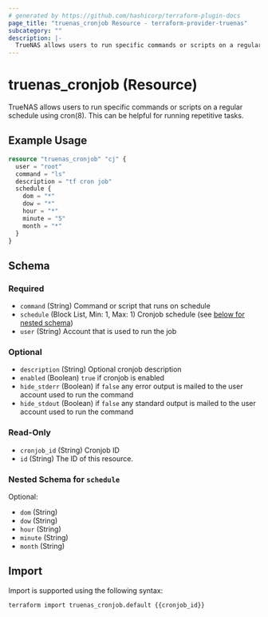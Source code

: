 ```yaml
---
# generated by https://github.com/hashicorp/terraform-plugin-docs
page_title: "truenas_cronjob Resource - terraform-provider-truenas"
subcategory: ""
description: |-
  TrueNAS allows users to run specific commands or scripts on a regular schedule using cron(8). This can be helpful for running repetitive tasks.
---
```


# truenas_cronjob (Resource)

TrueNAS allows users to run specific commands or scripts on a regular schedule using cron(8). This can be helpful for running repetitive tasks.

## Example Usage

```terraform
resource "truenas_cronjob" "cj" {
  user = "root"
  command = "ls"
  description = "tf cron job"
  schedule {
    dom = "*"
    dow = "*"
    hour = "*"
    minute = "5"
    month = "*"
  }
}
```

<!-- schema generated by tfplugindocs -->
## Schema

### Required

- `command` (String) Command or script that runs on schedule
- `schedule` (Block List, Min: 1, Max: 1) Cronjob schedule (see [below for nested schema](#nestedblock--schedule))
- `user` (String) Account that is used to run the job

### Optional

- `description` (String) Optional cronjob description
- `enabled` (Boolean) `true` if cronjob is enabled
- `hide_stderr` (Boolean) if `false` any error output is mailed to the user account used to run the command
- `hide_stdout` (Boolean) if `false` any standard output is mailed to the user account used to run the command

### Read-Only

- `cronjob_id` (String) Cronjob ID
- `id` (String) The ID of this resource.

<a id="nestedblock--schedule"></a>
### Nested Schema for `schedule`

Optional:

- `dom` (String)
- `dow` (String)
- `hour` (String)
- `minute` (String)
- `month` (String)

## Import

Import is supported using the following syntax:

```shell
terraform import truenas_cronjob.default {{cronjob_id}}
```
